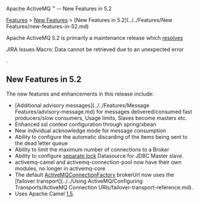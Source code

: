 Apache ActiveMQ ™ -- New Features in 5.2 

[Features](../../features.md) > [New Features](../../Features/new-features.md) > [New Features in 5.2](../../Features/New Features/new-features-in-52.md)


Apache ActiveMQ 5.2 is primarily a maintenance release which [resolves](https://issues.apache.org/activemq/secure/ReleaseNote.jspa?projectId=10520&styleName=Html&version=11841)

JIRA Issues Macro: Data cannot be retrieved due to an unexpected error

.

New Features in 5.2
-------------------

The new features and enhancements in this release include:

*   [Additional advisory messages](../../Features/Message Features/advisory-message.md) for messages delivered/consumed fast producers/slow consumers, Usage limits, Slaves become masters etc.
*   Enhanced ssl context configuration through spring/xbean
*   New individual acknowledge mode for message consumption
*   Ability to configure the automatic discarding of the items being sent to the dead letter queue
*   Ability to limit the maximum number of connections to a Broker
*   Ability to configure [separate lock](https://issues.apache.org/activemq/browse/AMQ-1244) Datasource for JDBC Master slave.
*   activemq-camel and activemq-connection-pool now have their own modules, no longer in activemq-core
*   The default [ActiveMQConnectionFactory](http://activemq.apache.org/maven/activemq-core/apidocs/org/apache/activemq/ActiveMQConnectionFactory.html) brokerUrl now uses the [failover transport](../../Using ActiveMQ/Configuring Transports/ActiveMQ Connection URIs/failover-transport-reference.md).
*   Uses Apache Camel [1.5](http://activemq.apache.org/camel/camel-150-release.html).

